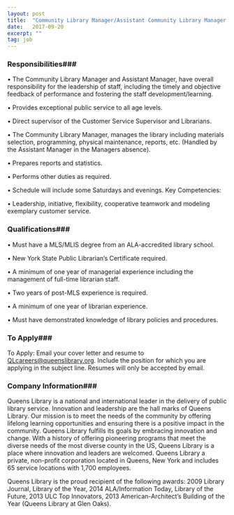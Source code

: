 ```yaml
---
layout: post
title:  "Community Library Manager/Assistant Community Library Manager - Queens Library"
date:   2017-09-20
excerpt: ""
tag: job
---
```




### Responsibilities###


• 	The Community Library Manager and Assistant Manager, have overall responsibility for the leadership of staff, including the timely and objective feedback of performance and fostering the staff development/learning.

• 	Provides exceptional public service to all age levels. 

• 	Direct supervisor of the Customer Service Supervisor and Librarians.

• 	The Community Library Manager, manages the library including materials selection, programming, physical maintenance, reports, etc. (Handled by the Assistant Manager in the Managers absence). 

• 	Prepares reports and statistics. 

• 	Performs other duties as required. 

• 	Schedule will include some Saturdays and evenings.
Key Competencies:

• 	Leadership, initiative, flexibility, cooperative teamwork and modeling exemplary customer service.



### Qualifications###


• 	Must have a MLS/MLIS degree from an ALA-accredited library school.

• 	New York State Public Librarian’s Certificate required. 

• 	A minimum of one year of managerial experience including the management of full-time librarian staff. 

• 	Two years of post-MLS experience is required. 

• 	A minimum of one year of librarian experience.

• 	Must have demonstrated knowledge of library policies and procedures.








### To Apply###

To Apply: Email your cover letter and resume to QLcareers@queenslibrary.org. Include the position for which you are applying in the subject line. Resumes will only be accepted by email.  


### Company Information###

Queens Library is a national and international leader in the delivery of public library service. Innovation and leadership are the hall marks of Queens Library. Our mission is to meet the needs of the community by offering lifelong learning opportunities and ensuring there is a positive impact in the community. Queens Library fulfills its goals by embracing innovation and change. With a history of offering pioneering programs that meet the diverse needs of the most diverse county in the US, Queens Library is a place where innovation and leaders are welcomed. Queens Library a private, non-profit corporation located in Queens, New York and includes 65 service locations with 1,700 employees.

Queens Library is the proud recipient of the following awards: 2009 Library Journal, Library of the Year, 2014 ALA/Information Today, Library of the Future, 2013 ULC Top Innovators, 2013 American-Architect’s Building of the Year (Queens Library at Glen Oaks).



